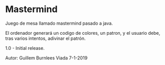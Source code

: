 # Mastermind
Juego de mesa llamado mastermind pasado a java.

El ordenador generará un codigo de colores, un patron, y el usuario debe, tras varios intentos, adivinar el patrón.

1.0 - Initial release.

Autor: Guillem Burnlees Viada
7-1-2019

